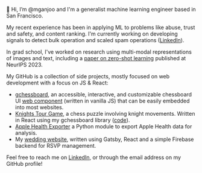 👋 Hi, I’m @mganjoo and I'm a generalist machine learning engineer based in San Francisco.

My recent experience has been in applying ML to problems like abuse, trust and safety, and
content ranking. I'm currently working on developing signals to detect bulk operation and
scaled spam operations ([LinkedIn](https://www.linkedin.com/in/mganjoo/)).

In grad school, I've worked on research using multi-modal representations of images and
text, including a [paper on zero-shot learning](https://github.com/mganjoo/zslearning)
published at NeurIPS 2023.

My GitHub is a collection of side projects, mostly focused on web development with a focus on JS & React:
- [gchessboard](https://github.com/mganjoo/gchessboard), an accessible, interactive, and customizable
  chessboard UI [web component](https://developer.mozilla.org/en-US/docs/Web/API/Web_components)
  (written in vanilla JS) that can be easily embedded into most websites.
- [Knights Tour Game](https://knights-tour-game.vercel.app/), a chess puzzle involving knight movements.
  Written in React using my gchessboard library ([code](https://github.com/mganjoo/knights-tour-game)).
- [Apple Health Exporter](https://github.com/mganjoo/apple-health-exporter) a Python module to export
  Apple Health data for analysis.
- My [wedding website](https://github.com/mganjoo/alisha-and-milind-wedding), written using
  Gatsby, React and a simple Firebase backend for RSVP management.
 
Feel free to reach me on [LinkedIn](https://www.linkedin.com/in/mganjoo/), or through the email
address on my GitHub profile!
